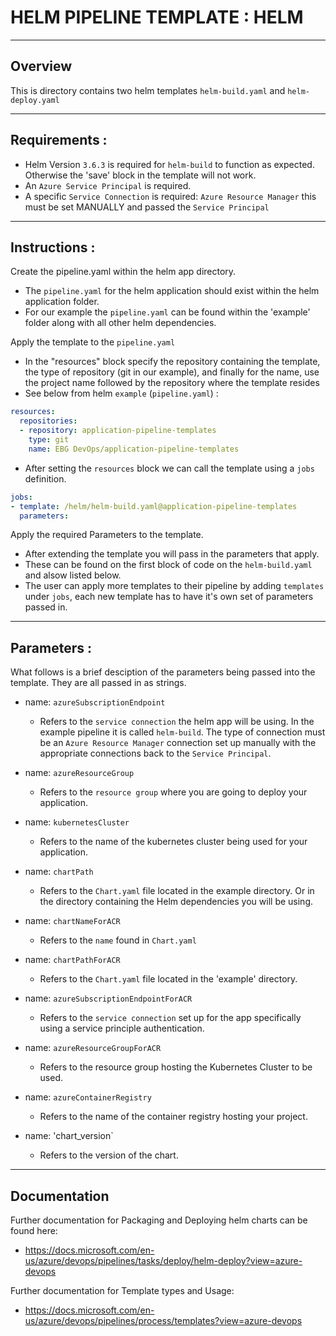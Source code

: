 # HELM PIPELINE TEMPLATE : HELM
---
## Overview
This is directory contains two helm templates `helm-build.yaml` and `helm-deploy.yaml`

---
## Requirements :
- Helm Version `3.6.3` is required for `helm-build` to function as expected. Otherwise the 'save' block in the template will not work. 
- An `Azure Service Principal` is required. 
- A specific `Service Connection` is required: `Azure Resource Manager` this must be set MANUALLY and passed the `Service Principal`
---
## Instructions :
Create the pipeline.yaml within the helm app directory.
 - The `pipeline.yaml` for the helm application should exist within the helm application folder. 
 - For our example the `pipeline.yaml` can be found within the 'example' folder along with all other helm dependencies. 

Apply the template to the `pipeline.yaml`
- In the "resources" block specify the repository containing the template, the type of repository (git in our example), and finally for the name, use the project name followed by the repository where the template resides
- See below from helm `example` (`pipeline.yaml`) :
```yaml
resources:
  repositories:
  - repository: application-pipeline-templates 
    type: git
    name: EBG DevOps/application-pipeline-templates 
```
- After setting the `resources` block we can call the template using a `jobs` definition.

```yaml
jobs:
- template: /helm/helm-build.yaml@application-pipeline-templates
  parameters:
```
Apply the required Parameters to the template. 
- After extending the template you will pass in the parameters that apply.
- These can be found on the first block of code on the `helm-build.yaml` and alsow listed below.  
- The user can apply more templates to their pipeline by adding `templates` under `jobs`, each new template has to have it's own set of parameters passed in. 
---
## Parameters :
What follows is a brief desciption of the parameters being passed into the template. They are all passed in as strings. 

- name: `azureSubscriptionEndpoint`
    - Refers to the `service connection` the helm app will be using. In the example pipeline it is called `helm-build`. The type of connection must be an `Azure Resource Manager` connection set up manually with the appropriate connections back to the `Service Principal`.
- name: `azureResourceGroup`
    - Refers to the `resource group` where you are going to deploy your application. 

- name: `kubernetesCluster`
    - Refers to the name of the kubernetes cluster being used for your application. 

- name: `chartPath`
    - Refers to the `Chart.yaml` file located in the example directory. Or in the directory containing the Helm dependencies you will be using.

- name: `chartNameForACR`
  - Refers to the `name` found in `Chart.yaml`

- name: `chartPathForACR`
    - Refers to the `Chart.yaml` file located in the 'example' directory.

- name: `azureSubscriptionEndpointForACR`
    - Refers to the `service connection` set up for the app specifically using a service principle authentication.
- name: `azureResourceGroupForACR`
    - Refers to the resource group hosting the Kubernetes Cluster to be used.

- name: `azureContainerRegistry`
    - Refers to the name of the container registry hosting your project. 
- name: 'chart_version`
    - Refers to the version of the chart.
---
## Documentation 
Further documentation for Packaging and Deploying helm charts can be found here:

- https://docs.microsoft.com/en-us/azure/devops/pipelines/tasks/deploy/helm-deploy?view=azure-devops

Further documentation for Template types and Usage:

- https://docs.microsoft.com/en-us/azure/devops/pipelines/process/templates?view=azure-devops


